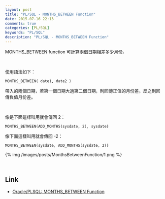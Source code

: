 ```yaml
---
layout: post
title: "PL/SQL - MONTHS_BETWEEN Function"
date: 2015-07-16 22:13
comments: true
categories: [PL/SQL]
keywords: "PL/SQL"
description: "PL/SQL - MONTHS_BETWEEN Function"
---
```


MONTHS_BETWEEN function 可計算兩個日期相差多少月份。  

<!-- More -->

<br/>


使用語法如下：  

    MONTHS_BETWEEN( date1, date2 )


帶入的兩個日期，若第一個日期大過第二個日期，則回傳正值的月份差。反之則回傳負值月份差。  

<br/>

像是下面這樣叫用就會傳回 2：  

    MONTHS_BETWEEN(ADD_MONTHS(sysdate, 2), sysdate)


像下面這樣叫用就會傳回 -2：  

    MONTHS_BETWEEN(sysdate, ADD_MONTHS(sysdate, 2))


{% img /images/posts/MonthsBetweenFunction/1.png %}

<br/>

Link
----
* [Oracle/PLSQL: MONTHS_BETWEEN Function](http://www.techonthenet.com/oracle/functions/months_between.php)
